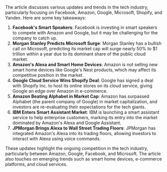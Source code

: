 The article discusses various updates and trends in the tech industry, particularly focusing on Facebook, Amazon, Google, Microsoft, Shopify, and Yandex. Here are some key takeaways:

1. **Facebook's Smart Speakers**: Facebook is investing in smart speakers to compete with Amazon and Google, but it may be challenging for the company to catch up.
2. **Morgan Stanley Predicts Microsoft Surge**: Morgan Stanley has a bullish call on Microsoft, predicting its market cap will surge nearly 50% to $1 trillion within a year due to its dominant share of the public cloud market.
3. **Amazon's Alexa and Smart Home Devices**: Amazon is not selling new smart home devices like Google's Nest products, which may affect its competitive position in the market.
4. **Google Cloud Service Wins Shopify Deal**: Google has signed a deal with Shopify Inc. to host its online stores on its cloud service, giving Google an edge over Amazon in e-commerce.
5. **Amazon Beating Alphabet in Market Cap**: Amazon has surpassed Alphabet (the parent company of Google) in market capitalization, and investors are re-evaluating their expectations for the tech giants.
6. **IBM Enters Smart Assistant Market**: IBM is launching a smart assistant service to help enterprise customers, marking its entry into the market dominated by Amazon's Alexa and Google Assistant.
7. **JPMorgan Brings Alexa to Wall Street Trading Floors**: JPMorgan has integrated Amazon's Alexa into its trading floors, allowing investors to interact with Alexa using voice commands.

These updates highlight the ongoing competition in the tech industry, particularly between Amazon, Google, Facebook, and Microsoft. The article also touches on emerging trends such as smart home devices, e-commerce platforms, and cloud services.